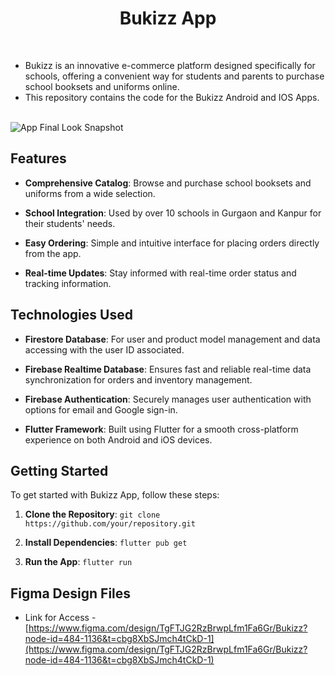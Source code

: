 
<h1 align="center">Bukizz App</h1>
</br>

- Bukizz is an innovative e-commerce platform designed specifically for schools, offering a convenient way for students and parents to purchase school booksets and uniforms online.
- This repository contains the code for the Bukizz Android and IOS Apps.
</br>

<img  alt="App Final Look Snapshot"  src="https://firebasestorage.googleapis.com/v0/b/expense-tracjer-a20e3.appspot.com/o/bukizz_app_final_look.png?alt=media&token=9da95ce9-7137-4d4f-ab18-f9c207be9bd6">


## Features

- **Comprehensive Catalog**: Browse and purchase school booksets and uniforms from a wide selection.
  
- **School Integration**: Used by over 10 schools in Gurgaon and Kanpur for their students' needs.
  
- **Easy Ordering**: Simple and intuitive interface for placing orders directly from the app.

- **Real-time Updates**: Stay informed with real-time order status and tracking information.

## Technologies Used

- **Firestore Database**: For user and product model management and data accessing with the user ID associated.

- **Firebase Realtime Database**: Ensures fast and reliable real-time data synchronization for orders and inventory management.
  
- **Firebase Authentication**: Securely manages user authentication with options for email and Google sign-in.

- **Flutter Framework**: Built using Flutter for a smooth cross-platform experience on both Android and iOS devices.

## Getting Started

To get started with Bukizz App, follow these steps:

1. **Clone the Repository**: `git clone https://github.com/your/repository.git`
  
2. **Install Dependencies**: `flutter pub get`

3. **Run the App**: `flutter run`


## Figma Design Files
- Link for Access - [https://www.figma.com/design/TgFTJG2RzBrwpLfm1Fa6Gr/Bukizz?node-id=484-1136&t=cbg8XbSJmch4tCkD-1](https://www.figma.com/design/TgFTJG2RzBrwpLfm1Fa6Gr/Bukizz?node-id=484-1136&t=cbg8XbSJmch4tCkD-1)
